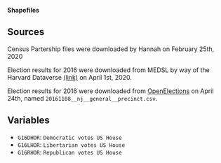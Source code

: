 
__Shapefiles__

## Sources
Census Partership files were downloaded by Hannah on February 25th, 2020

Election results for 2016 were downloaded from MEDSL by way of the Harvard Dataverse [(link)](https://dataverse.harvard.edu/dataset.xhtml?persistentId=doi:10.7910/DVN/PSKDUJ) on April 1st, 2020.

Election results for 2016 were downloaded from [OpenElections](https://github.com/openelections/openelections-data-nj/blob/master/2016/20161108__nj__general__precinct.csv) on April 24th, named `20161108__nj__general__precinct.csv`. 

## Variables

* `G16DHOR`: `Democratic votes US House`
* `G16LHOR`: `Libertarian votes US House`
* `G16RHOR`: `Republican votes US House`